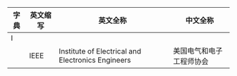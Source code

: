 |字典|英文缩写|英文全称|中文全称|
|---|---|---|---|
|I||||
||IEEE|Institute of Electrical and Electronics Engineers|美国电气和电子工程师协会|
